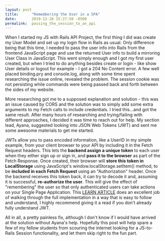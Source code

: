 ```yaml
---
layout: post
title:      "Remembering the User in a SPA"
date:       2019-12-28 15:27:58 -0500
permalink:  passing_the_session_to_an_api
---
```



When I started my JS with Rails API Project, the first thing I did was create my User Model and set up my login flow in Rails as usual.  Only difference being that this time, I needed to pass the user info into Rails from the frontend JavaScript page and use the returned User info to build a mirroring User Class in JavaScript. This went simply enough and I got my first user created, but when I tried to do anything besides create or login - like show User details or logout for example - I got a 204 No Content error.  A few well placed binding.pry and console.log, along with some time spent researching the issue online, revealed the problem.  The session cookie was not persisting while commands were being passed back and forth between the sides of my website.

More researching got me to a supposed explanation and solution - this was an issue caused by CORS and the solution was to simply add some extra arguments to my Fetch calls to include credentials.  I tried this...and got the same result.  After many hours of researching and trying/failing with different approaches, I decided it was time to reach out for help. My section lead, Ayana, suggested looking into JSON Web Tokens (JWT) and sent me some awesome materials to get me started.

JWTs allow you to pass encoded information, like a UserID in my simple example, from your client browser to your API by including it in the Fetch Request headers.  This lets the **backend assign a unique token** to each user when they either sign up or sign in, and **pass it to the browser** as part of the Fetch Response.  Once created, their browser will **store this token in LocalStorage** using JavaScript's window.localStorage.setItem() method, to be **included in each Fetch Request** using an "Authorization" header.  Once the backend receives this token back, it can try to decode it and, assuming it is successful, **re-authorize the user**.  This will give the effect of "remembering" the user so that only authenticated users can take actions on your Single Page Application.  This [LEARN ARTICLE](http://https://learn.co/lessons/jwt-auth-rails) does an excellent job of walking through the full implementation in a way that is easy to follow and understand, I highly recommend giving it a read if you don't already fully understand JWT.

All in all, a pretty painless fix, although I don't know if I would have arrived at the solution without Ayana's help.  Hopefully this post will help spare a few of my fellow students from scouring the internet looking for a JS-to-Rails Session functionality, and let them skip right to the fun part.

